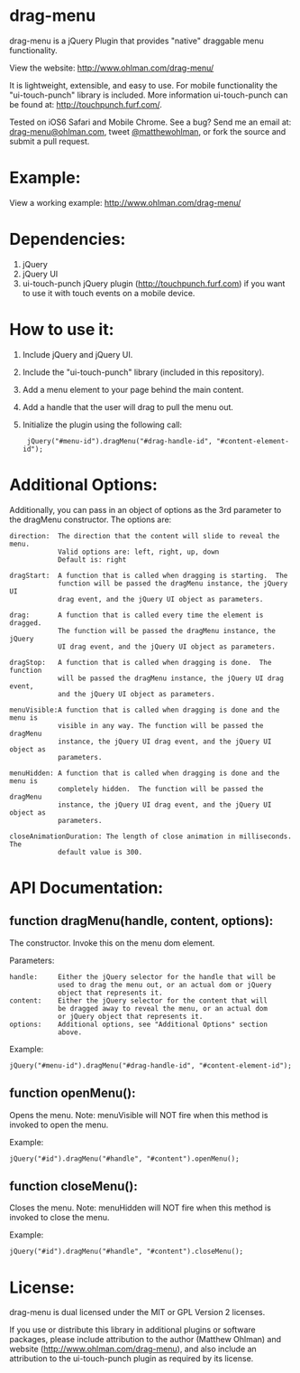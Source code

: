 drag-menu
=========
drag-menu is a jQuery Plugin that provides "native" draggable menu 
functionality.

View the website: http://www.ohlman.com/drag-menu/

It is lightweight, extensible, and easy to use.  For mobile functionality the 
"ui-touch-punch" library is included.  More information ui-touch-punch can be 
found at: http://touchpunch.furf.com/.

Tested on iOS6 Safari and Mobile Chrome.  See a bug?  Send me an email at:
drag-menu@ohlman.com, tweet [@matthewohlman](https://twitter.com/matthewohlman), or fork the source and submit a pull request.



Example:
========
View a working example: http://www.ohlman.com/drag-menu/



Dependencies:
=============
1. jQuery
2. jQuery UI
3. ui-touch-punch jQuery plugin (http://touchpunch.furf.com) if you want to use
   it with touch events on a mobile device.

   
   
How to use it:
==============
1. Include jQuery and jQuery UI.
2. Include the "ui-touch-punch" library (included in this repository).
3. Add a menu element to your page behind the main content.
4. Add a handle that the user will drag to pull the menu out.
5. Initialize the plugin using the following call:
		
		jQuery("#menu-id").dragMenu("#drag-handle-id", "#content-element-id");
	

	
Additional Options:
===================
Additionally, you can pass in an object of options as the 3rd parameter to the 
dragMenu constructor.  The options are:

	direction: 	The direction that the content will slide to reveal the menu.  
				Valid options are: left, right, up, down
				Default is: right
				
	dragStart: 	A function that is called when dragging is starting.  The 
				function will be passed the dragMenu instance, the jQuery UI 
				drag event, and the jQuery UI object as parameters.
				
	drag: 		A function that is called every time the element is dragged.  
				The function will be passed the dragMenu instance, the jQuery 
				UI drag event, and the jQuery UI object as parameters.
				
	dragStop: 	A function that is called when dragging is done.  The function 
				will be passed the dragMenu instance, the jQuery UI drag event, 
				and the jQuery UI object as parameters.
				
	menuVisible:A function that is called when dragging is done and the menu is 
				visible in any way. The function will be passed the dragMenu 
				instance, the jQuery UI drag event, and the jQuery UI object as 
				parameters.
				
 	menuHidden: A function that is called when dragging is done and the menu is 
				completely hidden.  The function will be passed the dragMenu 
				instance, the jQuery UI drag event, and the jQuery UI object as 
				parameters.
	
	closeAnimationDuration: The length of close animation in milliseconds.  The
				default value is 300.

				
				
API Documentation:
==================
function dragMenu(handle, content, options):
--------------------------------------------
The constructor.  Invoke this on the menu dom element.

Parameters:

	handle:		Either the jQuery selector for the handle that will be 
				used to drag the menu out, or an actual dom or jQuery  
				object that represents it.
	content:	Either the jQuery selector for the content that will
				be dragged away to reveal the menu, or an actual dom
				or jQuery object that represents it.
	options:	Additional options, see "Additional Options" section
				above.

Example: 

	jQuery("#menu-id").dragMenu("#drag-handle-id", "#content-element-id");





function openMenu():
--------------------
Opens the menu.  Note: menuVisible will NOT fire when this method is 
invoked to open the menu.

Example: 

	jQuery("#id").dragMenu("#handle", "#content").openMenu();





function closeMenu():
----------------------
Closes the menu.  Note: menuHidden will NOT fire when this method is
invoked to close the menu.

Example: 

	jQuery("#id").dragMenu("#handle", "#content").closeMenu();
		

		
License:
========
drag-menu is dual licensed under the MIT or GPL Version 2 licenses.

If you use or distribute this library in additional plugins or software packages,
please include attribution to the author (Matthew Ohlman) and website
(http://www.ohlman.com/drag-menu), and also include an attribution to the 
ui-touch-punch plugin as required by its license.